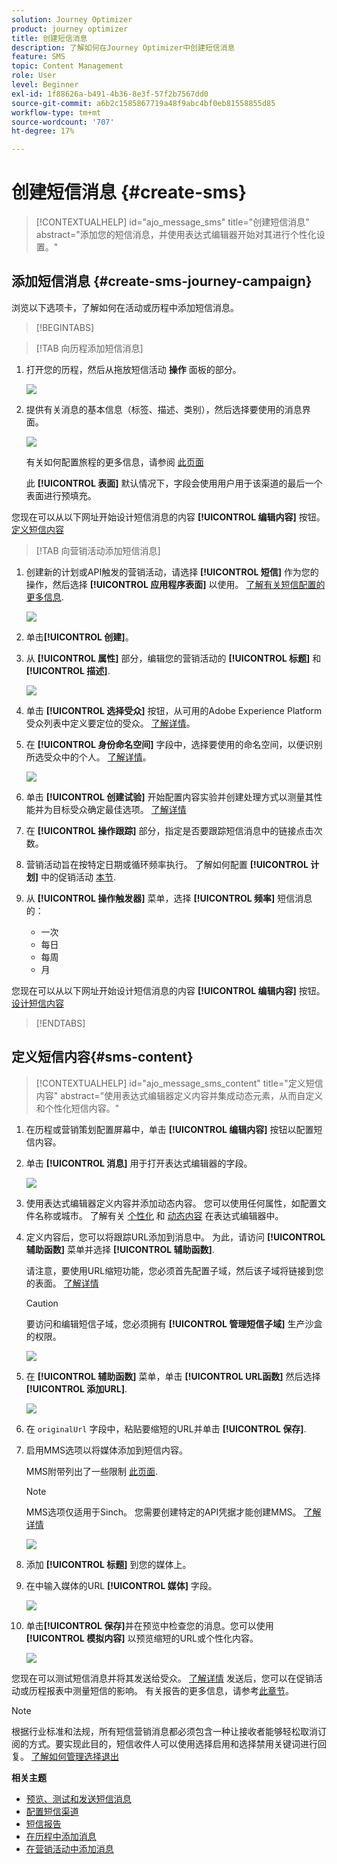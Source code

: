 ```yaml
---
solution: Journey Optimizer
product: journey optimizer
title: 创建短信消息
description: 了解如何在Journey Optimizer中创建短信消息
feature: SMS
topic: Content Management
role: User
level: Beginner
exl-id: 1f88626a-b491-4b36-8e3f-57f2b7567dd0
source-git-commit: a6b2c1585867719a48f9abc4bf0eb81558855d85
workflow-type: tm+mt
source-wordcount: '707'
ht-degree: 17%

---
```


# 创建短信消息 {#create-sms}

>[!CONTEXTUALHELP]
>id="ajo_message_sms"
>title="创建短信消息"
>abstract="添加您的短信消息，并使用表达式编辑器开始对其进行个性化设置。"

## 添加短信消息 {#create-sms-journey-campaign}

浏览以下选项卡，了解如何在活动或历程中添加短信消息。

>[!BEGINTABS]

>[!TAB 向历程添加短信消息]

1. 打开您的历程，然后从拖放短信活动 **操作** 面板的部分。

   ![](assets/sms_create_1.png)

1. 提供有关消息的基本信息（标签、描述、类别），然后选择要使用的消息界面。

   ![](assets/sms_create_2.png)

   有关如何配置旅程的更多信息，请参阅 [此页面](../building-journeys/journey-gs.md)

   此 **[!UICONTROL 表面]** 默认情况下，字段会使用用户用于该渠道的最后一个表面进行预填充。

您现在可以从以下网址开始设计短信消息的内容 **[!UICONTROL 编辑内容]** 按钮。 [定义短信内容](#sms-content)

>[!TAB 向营销活动添加短信消息]

1. 创建新的计划或API触发的营销活动，请选择 **[!UICONTROL 短信]** 作为您的操作，然后选择 **[!UICONTROL 应用程序表面]** 以使用。 [了解有关短信配置的更多信息](sms-configuration.md).

   ![](assets/sms_create_3.png)

1. 单击&#x200B;**[!UICONTROL 创建]**。

1. 从 **[!UICONTROL 属性]** 部分，编辑您的营销活动的 **[!UICONTROL 标题]** 和 **[!UICONTROL 描述]**.

   ![](assets/sms_create_4.png)

1. 单击 **[!UICONTROL 选择受众]** 按钮，从可用的Adobe Experience Platform受众列表中定义要定位的受众。 [了解详情](../audience/about-audiences.md)。

1. 在 **[!UICONTROL 身份命名空间]** 字段中，选择要使用的命名空间，以便识别所选受众中的个人。 [了解详情](../event/about-creating.md#select-the-namespace)。

   ![](assets/sms_create_5.png)

1. 单击 **[!UICONTROL 创建试验]** 开始配置内容实验并创建处理方式以测量其性能并为目标受众确定最佳选项。 [了解详情](../campaigns/content-experiment.md)

1. 在 **[!UICONTROL 操作跟踪]** 部分，指定是否要跟踪短信消息中的链接点击次数。

1. 营销活动旨在按特定日期或循环频率执行。 了解如何配置 **[!UICONTROL 计划]** 中的促销活动 [本节](../campaigns/create-campaign.md#schedule).

1. 从 **[!UICONTROL 操作触发器]** 菜单，选择 **[!UICONTROL 频率]** 短信消息的：

   * 一次
   * 每日
   * 每周
   * 月

您现在可以从以下网址开始设计短信消息的内容 **[!UICONTROL 编辑内容]** 按钮。 [设计短信内容](#sms-content)

>[!ENDTABS]

## 定义短信内容{#sms-content}

>[!CONTEXTUALHELP]
>id="ajo_message_sms_content"
>title="定义短信内容"
>abstract="使用表达式编辑器定义内容并集成动态元素，从而自定义和个性化短信内容。"

1. 在历程或营销策划配置屏幕中，单击 **[!UICONTROL 编辑内容]** 按钮以配置短信内容。

1. 单击 **[!UICONTROL 消息]** 用于打开表达式编辑器的字段。

   ![](assets/sms-content.png)

1. 使用表达式编辑器定义内容并添加动态内容。 您可以使用任何属性，如配置文件名称或城市。 了解有关 [个性化](../personalization/personalize.md) 和 [动态内容](../personalization/get-started-dynamic-content.md) 在表达式编辑器中。

1. 定义内容后，您可以将跟踪URL添加到消息中。 为此，请访问 **[!UICONTROL 辅助函数]** 菜单并选择 **[!UICONTROL 辅助函数]**.

   请注意，要使用URL缩短功能，您必须首先配置子域，然后该子域将链接到您的表面。 [了解详情](sms-subdomains.md)

   >[!CAUTION]
   >
   > 要访问和编辑短信子域，您必须拥有 **[!UICONTROL 管理短信子域]** 生产沙盒的权限。

   ![](assets/sms_tracking_1.png)

1. 在 **[!UICONTROL 辅助函数]** 菜单，单击 **[!UICONTROL URL函数]** 然后选择 **[!UICONTROL 添加URL]**.

   ![](assets/sms_tracking_2.png)

1. 在 `originalUrl` 字段中，粘贴要缩短的URL并单击 **[!UICONTROL 保存]**.

1. 启用MMS选项以将媒体添加到短信内容。

   MMS附带列出了一些限制 [此页面](../start/guardrails.md#sms-guardrails).

   >[!NOTE]
   >
   > MMS选项仅适用于Sinch。 您需要创建特定的API凭据才能创建MMS。 [了解详情](sms-configuration.md#create-new-api)

   ![](assets/sms_create_6.png)

1. 添加 **[!UICONTROL 标题]** 到您的媒体上。

1. 在中输入媒体的URL **[!UICONTROL 媒体]** 字段。

   ![](assets/sms_create_7.png)

1. 单击&#x200B;**[!UICONTROL 保存]**&#x200B;并在预览中检查您的消息。您可以使用 **[!UICONTROL 模拟内容]** 以预览缩短的URL或个性化内容。

   ![](assets/sms-content-preview.png)

您现在可以测试短信消息并将其发送给受众。 [了解详情](send-sms.md)
发送后，您可以在促销活动或历程报表中测量短信的影响。 有关报告的更多信息，请参考[此章节](../reports/campaign-global-report.md#sms-tab)。

>[!NOTE]
>
>根据行业标准和法规，所有短信营销消息都必须包含一种让接收者能够轻松取消订阅的方式。要实现此目的，短信收件人可以使用选择启用和选择禁用关键词进行回复。 [了解如何管理选择退出](../privacy/opt-out.md#sms-opt-out-management-sms-opt-out-management)

**相关主题**

* [预览、测试和发送短信消息](send-sms.md)
* [配置短信渠道](sms-configuration.md)
* [短信报告](../reports/journey-global-report.md#sms-global)
* [在历程中添加消息](../building-journeys/journeys-message.md)
* [在营销活动中添加消息](../campaigns/create-campaign.md)
